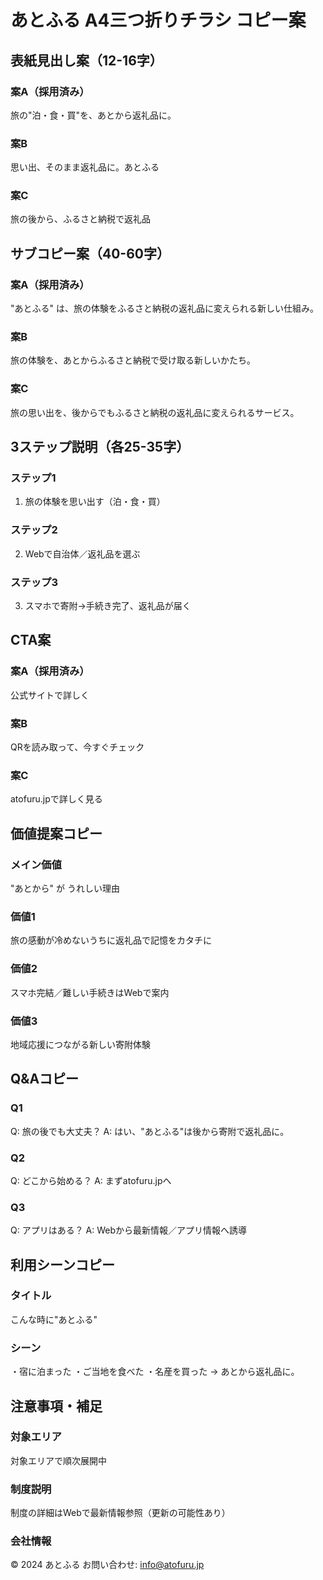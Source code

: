 # あとふる A4三つ折りチラシ コピー案

## 表紙見出し案（12-16字）

### 案A（採用済み）
旅の"泊・食・買"を、あとから返礼品に。

### 案B
思い出、そのまま返礼品に。あとふる

### 案C
旅の後から、ふるさと納税で返礼品

## サブコピー案（40-60字）

### 案A（採用済み）
"あとふる" は、旅の体験をふるさと納税の返礼品に変えられる新しい仕組み。

### 案B
旅の体験を、あとからふるさと納税で受け取る新しいかたち。

### 案C
旅の思い出を、後からでもふるさと納税の返礼品に変えられるサービス。

## 3ステップ説明（各25-35字）

### ステップ1
1. 旅の体験を思い出す（泊・食・買）

### ステップ2
2. Webで自治体／返礼品を選ぶ

### ステップ3
3. スマホで寄附→手続き完了、返礼品が届く

## CTA案

### 案A（採用済み）
公式サイトで詳しく

### 案B
QRを読み取って、今すぐチェック

### 案C
atofuru.jpで詳しく見る

## 価値提案コピー

### メイン価値
"あとから" が うれしい理由

### 価値1
旅の感動が冷めないうちに返礼品で記憶をカタチに

### 価値2
スマホ完結／難しい手続きはWebで案内

### 価値3
地域応援につながる新しい寄附体験

## Q&Aコピー

### Q1
Q: 旅の後でも大丈夫？
A: はい、"あとふる"は後から寄附で返礼品に。

### Q2
Q: どこから始める？
A: まずatofuru.jpへ

### Q3
Q: アプリはある？
A: Webから最新情報／アプリ情報へ誘導

## 利用シーンコピー

### タイトル
こんな時に"あとふる"

### シーン
・宿に泊まった
・ご当地を食べた
・名産を買った
→ あとから返礼品に。

## 注意事項・補足

### 対象エリア
対象エリアで順次展開中

### 制度説明
制度の詳細はWebで最新情報参照（更新の可能性あり）

### 会社情報
© 2024 あとふる
お問い合わせ: info@atofuru.jp